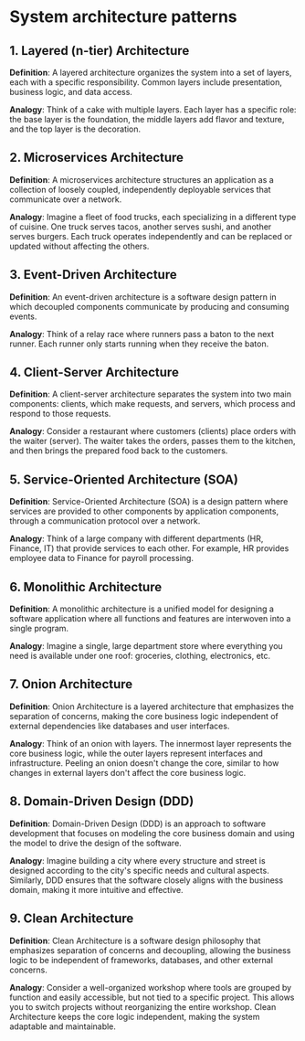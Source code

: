 # System architecture patterns

## 1. Layered (n-tier) Architecture
**Definition**: A layered architecture organizes the system into a set of layers, each with a specific responsibility. Common layers include presentation, business logic, and data access.

**Analogy**: Think of a cake with multiple layers. Each layer has a specific role: the base layer is the foundation, the middle layers add flavor and texture, and the top layer is the decoration.

## 2. Microservices Architecture
**Definition**: A microservices architecture structures an application as a collection of loosely coupled, independently deployable services that communicate over a network.

**Analogy**: Imagine a fleet of food trucks, each specializing in a different type of cuisine. One truck serves tacos, another serves sushi, and another serves burgers. Each truck operates independently and can be replaced or updated without affecting the others.

## 3. Event-Driven Architecture
**Definition**: An event-driven architecture is a software design pattern in which decoupled components communicate by producing and consuming events.

**Analogy**: Think of a relay race where runners pass a baton to the next runner. Each runner only starts running when they receive the baton.

## 4. Client-Server Architecture
**Definition**: A client-server architecture separates the system into two main components: clients, which make requests, and servers, which process and respond to those requests.

**Analogy**: Consider a restaurant where customers (clients) place orders with the waiter (server). The waiter takes the orders, passes them to the kitchen, and then brings the prepared food back to the customers.

## 5. Service-Oriented Architecture (SOA)
**Definition**: Service-Oriented Architecture (SOA) is a design pattern where services are provided to other components by application components, through a communication protocol over a network.

**Analogy**: Think of a large company with different departments (HR, Finance, IT) that provide services to each other. For example, HR provides employee data to Finance for payroll processing.

## 6. Monolithic Architecture
**Definition**: A monolithic architecture is a unified model for designing a software application where all functions and features are interwoven into a single program.

**Analogy**: Imagine a single, large department store where everything you need is available under one roof: groceries, clothing, electronics, etc.

## 7. Onion Architecture
**Definition**: Onion Architecture is a layered architecture that emphasizes the separation of concerns, making the core business logic independent of external dependencies like databases and user interfaces.

**Analogy**: Think of an onion with layers. The innermost layer represents the core business logic, while the outer layers represent interfaces and infrastructure. Peeling an onion doesn't change the core, similar to how changes in external layers don't affect the core business logic.

## 8. Domain-Driven Design (DDD)
**Definition**: Domain-Driven Design (DDD) is an approach to software development that focuses on modeling the core business domain and using the model to drive the design of the software.

**Analogy**: Imagine building a city where every structure and street is designed according to the city's specific needs and cultural aspects. Similarly, DDD ensures that the software closely aligns with the business domain, making it more intuitive and effective.

## 9. Clean Architecture
**Definition**: Clean Architecture is a software design philosophy that emphasizes separation of concerns and decoupling, allowing the business logic to be independent of frameworks, databases, and other external concerns.

**Analogy**: Consider a well-organized workshop where tools are grouped by function and easily accessible, but not tied to a specific project. This allows you to switch projects without reorganizing the entire workshop. Clean Architecture keeps the core logic independent, making the system adaptable and maintainable.
